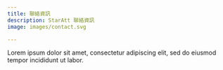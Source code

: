 ```yaml
---
title: 聯絡資訊
description: StarAtt 聯絡資訊
image: images/contact.svg

---
```

Lorem ipsum dolor sit amet, consectetur adipiscing elit, sed do eiusmod tempor incididunt ut labor.